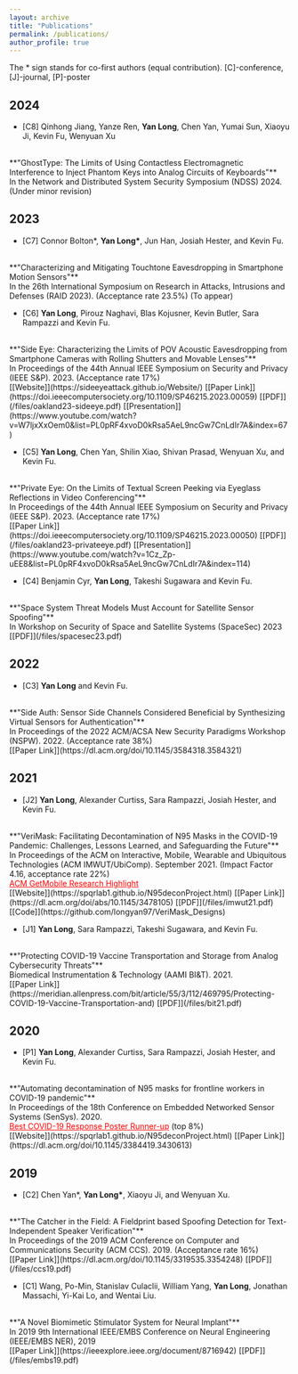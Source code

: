 ```yaml
---
layout: archive
title: "Publications"
permalink: /publications/
author_profile: true
---
```


The * sign stands for co-first authors (equal contribution). [C]-conference, [J]-journal, [P]-poster

## 2024


* [C8] Qinhong Jiang, Yanze Ren, __Yan Long__, Chen Yan, Yumai Sun, Xiaoyu Ji, Kevin Fu, Wenyuan Xu
<br/> 
**"GhostType: The Limits of Using Contactless Electromagnetic Interference to Inject Phantom Keys into Analog Circuits of Keyboards"**
<br/>
In the Network and Distributed System Security Symposium (NDSS) 2024. (Under minor revision)<br/>


## 2023

* [C7] Connor Bolton*, __Yan Long*__, Jun Han, Josiah Hester, and Kevin Fu. 
<br/> 
**"Characterizing and Mitigating Touchtone Eavesdropping in Smartphone Motion Sensors"**
<br/>
In the 26th International Symposium on Research in Attacks, Intrusions and Defenses (RAID 2023). (Acceptance rate 23.5%) (To appear)<br/>



* [C6] __Yan Long__, Pirouz Naghavi, Blas Kojusner, Kevin Butler, Sara Rampazzi and Kevin Fu. 
<br/> 
**"Side Eye: Characterizing the Limits of POV Acoustic Eavesdropping from Smartphone Cameras with Rolling Shutters and Movable Lenses"**
<br/>
In Proceedings of the 44th Annual IEEE Symposium on Security and Privacy (IEEE S&P). 2023. (Acceptance rate 17%)<br/>
[[Website]](https://sideeyeattack.github.io/Website/)  [[Paper Link]](https://doi.ieeecomputersociety.org/10.1109/SP46215.2023.00059)  [[PDF]](/files/oakland23-sideeye.pdf)  [[Presentation]](https://www.youtube.com/watch?v=W7ljxXxOem0&list=PL0pRF4xvoD0kRsa5AeL9ncGw7CnLdIr7A&index=67)


* [C5] __Yan Long__, Chen Yan, Shilin Xiao, Shivan Prasad, Wenyuan Xu, and Kevin Fu. 
<br/> 
**"Private Eye: On the Limits of Textual Screen Peeking via Eyeglass Reflections in Video Conferencing"**
<br/>
In Proceedings of the 44th Annual IEEE Symposium on Security and Privacy (IEEE S&P). 2023. (Acceptance rate 17%)<br/>
[[Paper Link]](https://doi.ieeecomputersociety.org/10.1109/SP46215.2023.00050)  [[PDF]](/files/oakland23-privateeye.pdf)  [[Presentation]](https://www.youtube.com/watch?v=1Cz_Zp-uEE8&list=PL0pRF4xvoD0kRsa5AeL9ncGw7CnLdIr7A&index=114)


* [C4] Benjamin Cyr,  __Yan Long__, Takeshi Sugawara and Kevin Fu. 
<br/> 
**"Space System Threat Models Must Account for Satellite Sensor Spoofing"**
<br/>
In Workshop on Security of Space and Satellite Systems (SpaceSec) 2023
<br/>
[[PDF]](/files/spacesec23.pdf)

## 2022

* [C3] __Yan Long__ and Kevin Fu. 
<br/> 
**"Side Auth: Sensor Side Channels Considered Beneficial by Synthesizing Virtual Sensors for Authentication"**
<br/>
In Proceedings of the 2022 ACM/ACSA New Security Paradigms Workshop (NSPW). 2022. (Acceptance rate 38%)
<br/>
[[Paper Link]](https://dl.acm.org/doi/10.1145/3584318.3584321)




## 2021

* [J2] __Yan Long__, Alexander Curtiss, Sara Rampazzi, Josiah Hester, and Kevin Fu.
<br/> 
**"VeriMask: Facilitating Decontamination of N95 Masks in the COVID-19 Pandemic: Challenges, Lessons Learned, and Safeguarding the Future"**
<br/> 
In Proceedings of the ACM on Interactive, Mobile, Wearable and Ubiquitous Technologies (ACM IMWUT/UbiComp). September 2021. (Impact Factor 4.16, acceptance rate 22%)<br/>
<a href="https://dl.acm.org/doi/10.1145/3551670.3551679" style="color:red;">ACM GetMobile Research Highlight</a><br/>
[[Website]](https://spqrlab1.github.io/N95deconProject.html)   [[Paper Link]](https://dl.acm.org/doi/abs/10.1145/3478105)  [[PDF]](/files/imwut21.pdf)  [[Code]](https://github.com/longyan97/VeriMask_Designs) 

* [J1] __Yan Long__, Sara Rampazzi, Takeshi Sugawara, and Kevin Fu.
<br/> 
**"Protecting COVID-19 Vaccine Transportation and Storage from Analog Cybersecurity Threats"**
<br/>
Biomedical Instrumentation & Technology (AAMI BI&T). 2021.<br/>
[[Paper Link]](https://meridian.allenpress.com/bit/article/55/3/112/469795/Protecting-COVID-19-Vaccine-Transportation-and)  [[PDF]](/files/bit21.pdf)


## 2020

* [P1] __Yan Long__, Alexander Curtiss, Sara Rampazzi, Josiah Hester, and Kevin Fu.
<br/> 
**"Automating decontamination of N95 masks for frontline workers in COVID-19 pandemic"**
<br/> 
In Proceedings of the 18th Conference on Embedded Networked Sensor Systems (SenSys). 2020. <br/>
<a href="#/" style="color:red;">Best COVID-19 Response Poster Runner-up</a> (top 8%)<br/>
[[Website]](https://spqrlab1.github.io/N95deconProject.html)   [[Paper Link]](https://dl.acm.org/doi/10.1145/3384419.3430613) 


## 2019

* [C2] Chen Yan*, __Yan Long*__, Xiaoyu Ji, and Wenyuan Xu. 
<br/> 
**"The Catcher in the Field: A Fieldprint based Spoofing Detection for Text-Independent Speaker Verification"**
<br/>
In Proceedings of the 2019 ACM Conference on Computer and Communications Security (ACM CCS). 2019. (Acceptance rate 16%)
<br/>
[[Paper Link]](https://dl.acm.org/doi/10.1145/3319535.3354248)  [[PDF]](/files/ccs19.pdf)


* [C1] Wang, Po-Min, Stanislav Culaclii, William Yang, __Yan Long__, Jonathan Massachi, Yi-Kai Lo, and Wentai Liu. 
<br/> 
**"A Novel Biomimetic Stimulator System for Neural Implant"**
<br/>
In 2019 9th International IEEE/EMBS Conference on Neural Engineering (IEEE/EMBS NER), 2019
<br/>
[[Paper Link]](https://ieeexplore.ieee.org/document/8716942)  [[PDF]](/files/embs19.pdf)




